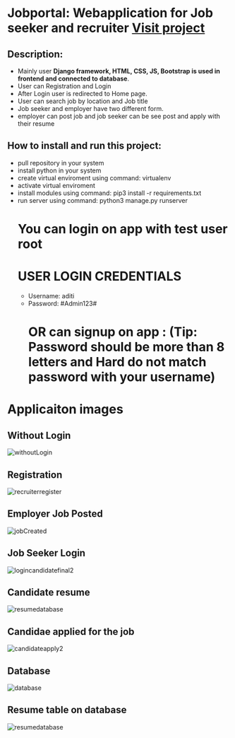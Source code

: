 # **Jobportal: Webapplication for Job seeker and recruiter** [Visit project](http://3.19.65.126/)
## Description:
- Mainly user **Django framework, HTML, CSS, JS, Bootstrap is used in frontend and connected to database**.
- User can Registration and Login
- After Login user is redirected to Home page. 
- User can search job by location and Job title
- Job seeker and employer have two different form.
- employer can post job and job seeker can be see post and apply with their resume
## How to install and run this project:
* pull repository in your system
* install python in your system
* create virtual enviroment using command: virtualenv <virtual enviroment name>
* activate virtual enviroment
* install modules using command: pip3 install -r requirements.txt
* run server using command: python3 manage.py runserver
  # You can login on app with test user root
  # **USER LOGIN CREDENTIALS**
    - Username: aditi
    - Password: #Admin123#
      # OR can signup on app : (Tip: Password should be more than 8 letters and Hard do not match password with your username)
  
# Applicaiton images

## Without Login
![withoutLogin](https://user-images.githubusercontent.com/108412316/196792091-32b365f3-018b-43bf-8a3c-37557ba9fe3f.png)

## Registration
![recruiterregister](https://user-images.githubusercontent.com/108412316/196792266-6a0f29b9-fe05-4d61-a8e8-768f384e178b.png)

## Employer Job Posted
![jobCreated](https://user-images.githubusercontent.com/108412316/196792400-d7604d07-011f-4d00-bb39-3437df54a306.png)

## Job Seeker Login
![logincandidatefinal2](https://user-images.githubusercontent.com/108412316/196854061-82463421-a13f-45b4-a0f8-55cfb7a1adb8.png)

## Candidate resume
![resumedatabase](https://user-images.githubusercontent.com/108412316/196792776-c13e3516-1d86-4854-b343-d5fb50f95cee.png)

## Candidae applied for the job
![candidateapply2](https://user-images.githubusercontent.com/108412316/196854296-74ed68af-25aa-4f59-9584-3b89ecf38993.png)


## Database
![database](https://user-images.githubusercontent.com/108412316/196792881-5019fb25-0aa8-48cf-af53-5a12bb99aed5.png)

## Resume table on database
![resumedatabase](https://user-images.githubusercontent.com/108412316/196792924-59c31d82-e6c3-41e7-825c-49b8773e941d.png)
